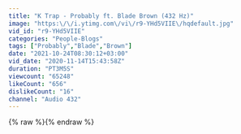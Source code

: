 ```yaml
---
title: "K Trap - Probably ft. Blade Brown (432 Hz)"
image: "https:\/\/i.ytimg.com\/vi\/r9-YHd5VIIE\/hqdefault.jpg"
vid_id: "r9-YHd5VIIE"
categories: "People-Blogs"
tags: ["Probably","Blade","Brown"]
date: "2021-10-24T08:30:12+03:00"
vid_date: "2020-11-14T15:43:58Z"
duration: "PT3M5S"
viewcount: "65248"
likeCount: "656"
dislikeCount: "16"
channel: "Audio 432"
---
```

{% raw %}{% endraw %}
